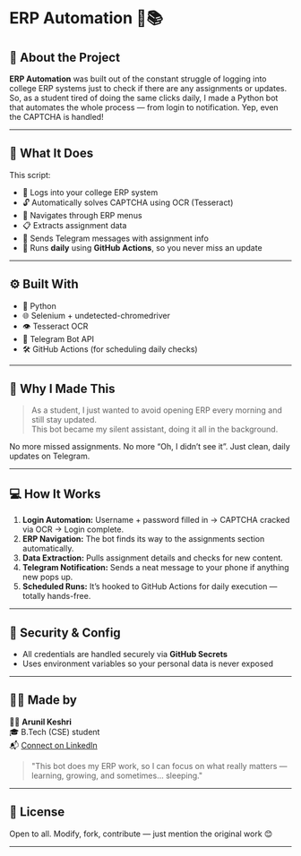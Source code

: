 # ERP Automation 🔐📚

## 🚀 About the Project

**ERP Automation** was built out of the constant struggle of logging into college ERP systems just to check if there are any assignments or updates.  
So, as a student tired of doing the same clicks daily, I made a Python bot that automates the whole process — from login to notification. Yep, even the CAPTCHA is handled!

---

## 🧠 What It Does

This script:
- 🧩 Logs into your college ERP system
- 🔓 Automatically solves CAPTCHA using OCR (Tesseract)
- 🧭 Navigates through ERP menus
- 📋 Extracts assignment data
- 📩 Sends Telegram messages with assignment info
- 📆 Runs **daily** using **GitHub Actions**, so you never miss an update

---

## ⚙️ Built With

- 🐍 Python  
- 🌐 Selenium + undetected-chromedriver  
- 👁️ Tesseract OCR  
- 📲 Telegram Bot API  
- 🛠️ GitHub Actions (for scheduling daily checks)

---

## 💼 Why I Made This

> As a student, I just wanted to avoid opening ERP every morning and still stay updated.  
> This bot became my silent assistant, doing it all in the background.

No more missed assignments. No more “Oh, I didn’t see it”. Just clean, daily updates on Telegram.

---

## 💻 How It Works

1. **Login Automation:** Username + password filled in → CAPTCHA cracked via OCR → Login complete.
2. **ERP Navigation:** The bot finds its way to the assignments section automatically.
3. **Data Extraction:** Pulls assignment details and checks for new content.
4. **Telegram Notification:** Sends a neat message to your phone if anything new pops up.
5. **Scheduled Runs:** It’s hooked to GitHub Actions for daily execution — totally hands-free.

---

## 🔐 Security & Config

- All credentials are handled securely via **GitHub Secrets**  
- Uses environment variables so your personal data is never exposed

---

## 🙋‍♂️ Made by

👨‍💻 **Arunil Keshri**  
🎓 B.Tech (CSE) student  
📬 [Connect on LinkedIn](https://www.linkedin.com/in/arunil-keshri-9bb36625a/)

> "This bot does my ERP work, so I can focus on what really matters — learning, growing, and sometimes... sleeping."

---

## 📄 License

Open to all. Modify, fork, contribute — just mention the original work 😊

---
